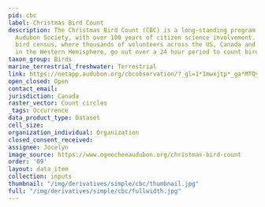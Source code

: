 ```yaml
---
pid: cbc
label: Christmas Bird Count
description: The Christmas Bird Count (CBC) is a long-standing program of the National
  Audubon Society, with over 100 years of citizen science involvement. It is an early-winter
  bird census, where thousands of volunteers across the US, Canada and many countries
  in the Western Hemisphere, go out over a 24 hour period to count birds.
taxon_group: Birds
marine_terrestrial_freshwater: Terrestrial
link: https://netapp.audubon.org/cbcobservation/?_gl=1*1mwxjtp*_ga*MTQyOTczNTE1NC4xNjczNjIyMjI5*_ga_X2XNL2MWTT*MTY3MzYyMjIyOC4xLjAuMTY3MzYyMjIyOS41OS4wLjA.&_gl=1*1mwxjtp*_ga*MTQyOTczNTE1NC4xNjczNjIyMjI5*_ga_X2X
open_closed: Open
contact_email: 
jurisdiction: Canada
raster_vector: Count circles
_tags: Occurrence
data_product_type: Dataset
cell_size: 
organization_individual: Organization
closed_consent_received: 
assignee: Jocelyn
image_source: https://www.ogeecheeaudubon.org/christmas-bird-count
order: '09'
layout: data_item
collection: inputs
thumbnail: "/img/derivatives/simple/cbc/thumbnail.jpg"
full: "/img/derivatives/simple/cbc/fullwidth.jpg"
---
```

